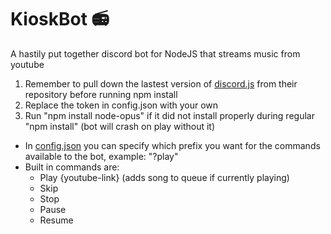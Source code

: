# KioskBot 📻
A hastily put together discord bot for NodeJS that streams music from youtube

1. Remember to pull down the lastest version of [discord.js](https://github.com/discordjs/discord.js) from their repository before running npm install
2. Replace the token in config.json with your own
3. Run "npm install node-opus" if it did not install properly during regular "npm install" (bot will crash on play without it)

- In [config.json](config.json) you can specify which prefix you want for the commands available to the bot, example: "?play"
- Built in commands are:
  - Play {youtube-link} (adds song to queue if currently playing)
  - Skip
  - Stop
  - Pause
  - Resume
